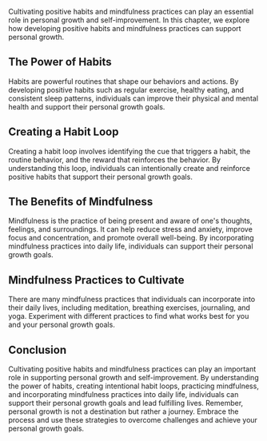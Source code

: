 
Cultivating positive habits and mindfulness practices can play an essential role in personal growth and self-improvement. In this chapter, we explore how developing positive habits and mindfulness practices can support personal growth.

The Power of Habits
-------------------

Habits are powerful routines that shape our behaviors and actions. By developing positive habits such as regular exercise, healthy eating, and consistent sleep patterns, individuals can improve their physical and mental health and support their personal growth goals.

Creating a Habit Loop
---------------------

Creating a habit loop involves identifying the cue that triggers a habit, the routine behavior, and the reward that reinforces the behavior. By understanding this loop, individuals can intentionally create and reinforce positive habits that support their personal growth goals.

The Benefits of Mindfulness
---------------------------

Mindfulness is the practice of being present and aware of one's thoughts, feelings, and surroundings. It can help reduce stress and anxiety, improve focus and concentration, and promote overall well-being. By incorporating mindfulness practices into daily life, individuals can support their personal growth goals.

Mindfulness Practices to Cultivate
----------------------------------

There are many mindfulness practices that individuals can incorporate into their daily lives, including meditation, breathing exercises, journaling, and yoga. Experiment with different practices to find what works best for you and your personal growth goals.

Conclusion
----------

Cultivating positive habits and mindfulness practices can play an important role in supporting personal growth and self-improvement. By understanding the power of habits, creating intentional habit loops, practicing mindfulness, and incorporating mindfulness practices into daily life, individuals can support their personal growth goals and lead fulfilling lives. Remember, personal growth is not a destination but rather a journey. Embrace the process and use these strategies to overcome challenges and achieve your personal growth goals.
